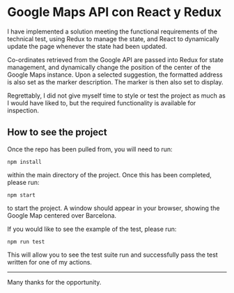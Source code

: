 # Google Maps API con React y Redux

I have implemented a solution meeting the functional requirements of the technical test, using Redux to manage the state, and React to dynamically update the page whenever the state had been updated.

Co-ordinates retrieved from the Google API are passed into Redux for state management, and dynamically change the position of the center of the Google Maps instance. Upon a selected suggestion, the formatted address is also set as the marker description. The marker is then also set to display.

Regrettably, I did not give myself time to style or test the project as much as I would have liked to, but the required functionality is available for inspection.

## How to see the project

Once the repo has been pulled from, you will need to run:

`npm install`

within the main directory of the project. Once this has been completed, please run:

`npm start`

to start the project. A window should appear in your browser, showing the Google Map centered over Barcelona.

If you would like to see the example of the test, please run:

`npm run test`

This will allow you to see the test suite run and successfully pass the test written for one of my actions.

---

Many thanks for the opportunity.